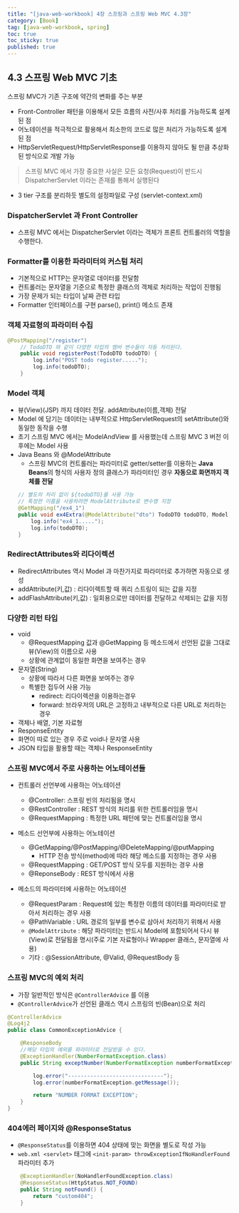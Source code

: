 ```yaml
---
title: "[java-web-workbook] 4장 스프링과 스프링 Web MVC 4.3장"
category: [Book]
tag: [java-web-workbook, spring]
toc: true
toc_sticky: true
published: true
---
```


## 4.3 스프링 Web MVC 기초

스프링 MVC가 기존 구조에 약간의 변화를 주는 부분
- Front-Controller 패턴을 이용해서 모든 흐름의 사전/사후 처리를 가능하도록 설계된 점
- 어노테이션을 적극적으로 활용해서 최소한의 코드로 많은 처리가 가능하도록 설계된 점
- HttpServletRequest/HttpServletResponse를 이용하지 않아도 될 만큼 추상화된 방식으로 개발 가능

> 스프링 MVC 에서 가장 중요한 사실은 모든 요청(Request)이 반드시 DispatcherServlet 이라는 존재를 통해서 실행된다

- 3 tier 구조를 분리하듯 별도의 설정파일로 구성 (servlet-context.xml)

### DispatcherServlet 과 Front Controller

- 스프링 MVC 에서는 DispatcherServlet 이라는 객체가 프론트 컨트롤러의 역할을 수행한다.

### Formatter를 이용한 파라미터의 커스텀 처리

- 기본적으로 HTTP는 문자열로 데이터를 전달함
- 컨트롤러는 문자열을 기준으로 특정한 클래스의 객체로 처리하는 작업이 진행됨
- 가장 문제가 되는 타입이 날짜 관련 타입
- Formatter 인터페이스를 구현 parse(), print() 메소드 존재

### 객체 자료형의 파라미터 수집

```java
@PostMapping("/register")
    // TodoDTO 와 같이 다양한 타입의 멤버 변수들이 자동 처리된다.
    public void registerPost(TodoDTO todoDTO) {
        log.info("POST todo register.....");
        log.info(todoDTO);
    }
```

### Model 객체

- 뷰(View)(JSP) 까지 데이터 전달. addAttribute(이름,객체) 전달
- Model 에 담기는 데이터는 내부적으로 HttpServletRequest의 setAttribute()와 동일한 동작을 수행
- 초기 스프링 MVC 에서는 ModelAndView 를 사용했는데 스프링 MVC 3 버전 이후에는 Model 사용
- Java Beans 와 @ModelAttribute
    - 스프링 MVC의 컨트롤러는 파라미터로 getter/setter를 이용하는 **Java Beans**의 형식의 사용자 정의 클래스가 파라미터인 경우 **자동으로 화면까지 객체를 전달**
    ```java
    // 별도의 처리 없이 ${todoDTO}를 사용 가능
    // 특정한 이름을 사용하려면 ModelAttribute로 변수명 지정
    @GetMapping("/ex4_1")
    public void ex4Extra(@ModelAttribute("dto") TodoDTO todoDTO, Model model) {
        log.info("ex4_1.....");
        log.info(todoDTO);
    }
    ```

### RedirectAttributes와 리다이렉션

- RedirectAttributes 역시 Model 과 마찬가지로 파라미터로 추가하면 자동으로 생성
- addAttribute(키,값) : 리다이렉트할 때 쿼리 스트링이 되는 값을 지정
- addFlashAttribute(키,값) : 일회용으로만 데이터를 전달하고 삭제되는 값을 지정

### 다양한 리턴 타입

- void 
    - @RequestMapping 값과 @GetMapping 등 메소드에서 선언된 값을 그대로 뷰(View)의 이름으로 사용
    - 상황에 관계없이 동일한 화면을 보여주는 경우
- 문자열(String)
    - 상황에 따라서 다른 화면을 보여주는 경우
    - 특별한 접두어 사용 가능
        - redirect: 리다이렉션을 이용하는경우
        - forward: 브라우저의 URL은 고정하고 내부적으로 다른 URL로 처리하는 경우
- 객체나 배열, 기본 자료형
- ResponseEntity
- 화면이 따로 있는 경우 주로 void나 문자열 사용
- JSON 타입을 활용할 때는 객체나 ResponseEntity

### 스프링 MVC에서 주로 사용하는 어노테이션들

- 컨트롤러 선언부에 사용하는 어노테이션
    - @Controller: 스프링 빈의 처리됨을 명시
    - @RestController : REST 방식의 처리를 위한 컨트롤러임을 명시
    - @RequestMapping : 특정한 URL 패턴에 맞는 컨트롤러임을 명시

- 메소드 선언부에 사용하는 어노테이션
    - @GetMapping/@PostMapping/@DeleteMapping/@putMapping
        - HTTP 전송 방식(method)에 따라 해당 메소드를 지정하는 경우 사용
    - @RequestMapping : GET/POST 방식 모두를 지원하는 경우 사용
    - @ReponseBody : REST 방식에서 사용

- 메소드의 파라미터에 사용하는 어노테이션
    - @RequestParam : Request에 있는 특정한 이름의 데이터를 파라미터로 받아서 처리하는 경우 사용
    - @PathVariable : URL 경로의 일부를 변수로 삼아서 처리하기 위해서 사용
    - `@ModelAttribute` : 해당 파라미터는 반드시 Model에 포함되어서 다시 뷰(View)로 전달됨을 명시(주로 기본 자료형이나 Wrapper 클래스, 문자열에 사용)
    - 기타 : @SessionAttribute, @Valid, @RequestBody 등

### 스프링 MVC의 예외 처리

- 가장 일반적인 방식은 `@ControllerAdvice` 를 이용
- `@ControllerAdvice`가 선언된 클래스 역시 스프링의 빈(Bean)으로 처리

```java
@ControllerAdvice
@Log4j2
public class CommonExceptionAdvice {

    @ResponseBody
    //해당 타입의 예외를 파라미터로 전달받을 수 있다.
    @ExceptionHandler(NumberFormatException.class)
    public String exceptNumber(NumberFormatException numberFormatException) {

        log.error("------------------------------");
        log.error(numberFormatException.getMessage());

        return "NUMBER FORMAT EXCEPTION";
    }
}
```

### 404에러 페이지와 @ResponseStatus

- `@ResponseStatus`를 이용하면 404 상태에 맞는 화면을 별도로 작성 가능
- `web.xml <servlet>` 태그에 `<init-param> throwExceptionIfNoHandlerFound` 파라미터 추가 

```java
    @ExceptionHandler(NoHandlerFoundException.class)
    @ResponseStatus(HttpStatus.NOT_FOUND)
    public String notFound() {
        return "custom404";
    }
```
